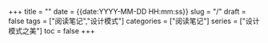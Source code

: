 +++
title = ""
date = {{date:YYYY-MM-DD HH:mm:ss}}
slug = "/"
draft = false
tags = ["阅读笔记","设计模式"]
categories = ["阅读笔记"]
series = ["设计模式之美"]
toc = false
+++